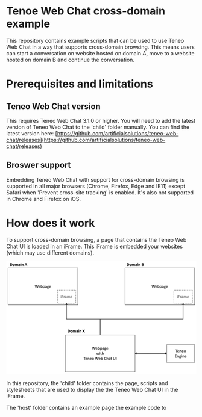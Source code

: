 # Tenoe Web Chat cross-domain example
This repository contains example scripts that can be used to use Teneo Web Chat in a way that supports cross-domain browsing. This means users can start a conversation on website hosted on domain A, move to a website hosted on domain B and continue the conversation.

# Prerequisites and limitations
## Teneo Web Chat version
This requires Teneo Web Chat 3.1.0 or higher. You will need to add the latest version of Teneo Web Chat to the 'child' folder manually. You can find the latest version here: [https://github.com/artificialsolutions/teneo-web-chat/releases](https://github.com/artificialsolutions/teneo-web-chat/releases)

## Broswer support
Embedding Teneo Web Chat with support for cross-domain browsing is supported in all major browsers (Chrome, Firefox, Edge and IE11) except Safari when 'Prevent cross-site tracking' is enabled. It's also not supported in Chrome and Firefox on iOS. 

# How does it work
To support cross-domain browsing, a page that contains the Teneo Web Chat UI is loaded in an iFrame. This iFrame is embedded your websites (which may use different domains).

![Teneo Web Chat is loaded in an iFrame](host_child.png?s=200)

In this repository, the 'child' folder contains the page, scripts and stylesheets that are used to display the the Teneo Web Chat UI in the iFrame.

The 'host' folder contains an example page the example code to
